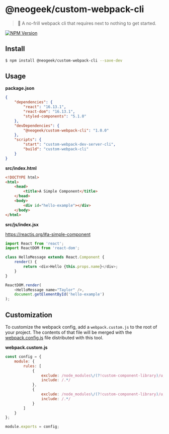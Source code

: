 # @neogeek/custom-webpack-cli

> 🎒 A no-frill webpack cli that requires next to nothing to get started.

[![NPM Version](http://img.shields.io/npm/v/@neogeek/custom-webpack-cli.svg?style=flat)](https://www.npmjs.org/package/@neogeek/custom-webpack-cli)

## Install

```bash
$ npm install @neogeek/custom-webpack-cli --save-dev
```

## Usage

**package.json**

```json
{
    "dependencies": {
        "react": "16.13.1",
        "react-dom": "16.13.1",
        "styled-components": "5.1.0"
    },
    "devDependencies": {
        "@neogeek/custom-webpack-cli": "1.0.0"
    },
    "scripts": {
        "start": "custom-webpack-dev-server-cli",
        "build": "custom-webpack-cli"
    }
}
```

**src/index.html**

```html
<!DOCTYPE html>
<html>
    <head>
        <title>A Simple Component</title>
    </head>
    <body>
        <div id="hello-example"></div>
    </body>
</html>
```

**src/js/index.jsx**

<https://reactjs.org/#a-simple-component>

```javascript
import React from 'react';
import ReactDOM from 'react-dom';

class HelloMessage extends React.Component {
    render() {
        return <div>Hello {this.props.name}</div>;
    }
}

ReactDOM.render(
    <HelloMessage name="Taylor" />,
    document.getElementById('hello-example')
);
```

## Customization

To customize the webpack config, add a `webpack.custom.js` to the root of your project. The contents of that file will be merged with the [webpack.config.js](webpack.config.js) file distributed with this tool.

**webpack.custom.js**

```javascript
const config = {
    module: {
        rules: [
            {
                exclude: /node_modules\/(?!custom-component-library)/u,
                include: /.*/
            },
            {
                exclude: /node_modules\/(?!custom-component-library)/u,
                include: /.*/
            }
        ]
    }
};

module.exports = config;
```
